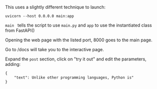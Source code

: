This uses a slightly different technique to launch:

`uvicorn --host 0.0.0.0 main:app`

`main ` tells the script to use `main.py` and `app` to use the instantiated class from FastAPI()

Opening the web page with the listed port, 8000 goes to the main page.

Go to /docs will take you to the interactive page.

Expand the `post` section, click on "try it out" and edit the parameters, adding:
```
{
    "text": Unlike other programming languages, Python is"
}
```